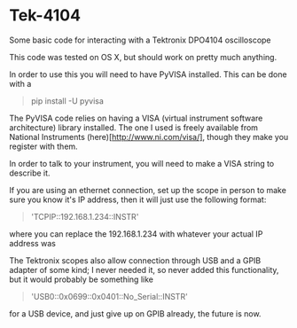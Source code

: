 # Tek-4104
Some basic code for interacting with a Tektronix DPO4104 oscilloscope

This code was tested on OS X, but should work on pretty much anything.

In order to use this you will need to have PyVISA installed. This can be done with a
> pip install -U pyvisa

The PyVISA code relies on having a VISA (virtual instrument software architecture) library installed. The one I used is freely available from National Instruments (here)[http://www.ni.com/visa/], though they make you register with them.

In order to talk to your instrument, you will need to make a VISA string to describe it.

If you are using an ethernet connection, set up the scope in person to make sure you know it's IP address, then it will just use the following format:
> 'TCPIP::192.168.1.234::INSTR'

where you can replace the 192.168.1.234 with whatever your actual IP address was

The Tektronix scopes also allow connection through USB and a GPIB adapter of some kind; I never needed it, so never added this functionality, but it would probably be something like
> 'USB0::0x0699::0x0401::No_Serial::INSTR'

for a USB device, and just give up on GPIB already, the future is now.
